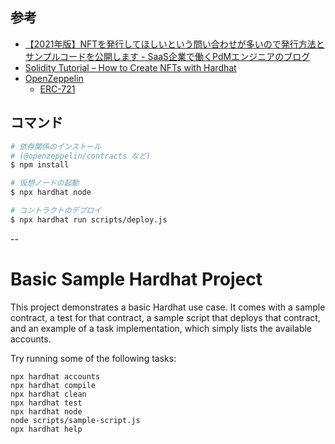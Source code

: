## 参考

- [【2021年版】NFTを発行してほしいという問い合わせが多いので発行方法とサンプルコードを公開します - SaaS企業で働くPdMエンジニアのブログ](https://www.blockchainengineer.tokyo/entry/2021-issue-nft-code)
- [Solidity Tutorial – How to Create NFTs with Hardhat](https://www.freecodecamp.org/news/solidity-tutorial-hardhat-nfts/)
- [OpenZeppelin](https://github.com/OpenZeppelin/openzeppelin-contracts)
  - [ERC-721](https://github.com/OpenZeppelin/openzeppelin-contracts/blob/master/contracts/token/ERC721/ERC721.sol)

## コマンド

```bash
# 依存関係のインストール
# (@openzeppelin/contracts など)
$ npm install

# 仮想ノードの起動
$ npx hardhat node

# コントラクトのデプロイ
$ npx hardhat run scripts/deploy.js

```

-- 

# Basic Sample Hardhat Project

This project demonstrates a basic Hardhat use case. It comes with a sample contract, a test for that contract, a sample script that deploys that contract, and an example of a task implementation, which simply lists the available accounts.

Try running some of the following tasks:

```shell
npx hardhat accounts
npx hardhat compile
npx hardhat clean
npx hardhat test
npx hardhat node
node scripts/sample-script.js
npx hardhat help
```
